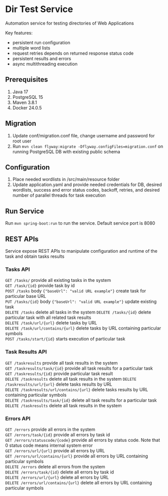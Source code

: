 # Dir Test Service

Automation service for testing directories of Web Applications  

Key features:
 - persistent run configuration
 - multiple word lists
 - request retries depends on returned response status code
 - persistent results and errors
 - async multithreading execution

## Prerequisites
1. Java 17
2. PostgreSQL 15
3. Maven 3.8.1
4. Docker 24.0.5

## Migration
1. Update conf/migration.conf file, change username and password for root user
2. Run ```mvn clean flyway:migrate -Dflyway.configFiles=migration.conf``` on running PostgreSQL DB with existing public schema

## Configuration
1. Place needed wordlists in /src/main/resource folder
2. Update application.yaml and provide needed credentials for DB, desired wordlists, success and error status codes,
backoff, retries, and desired number of parallel threads for task execution  
   
## Run Service
Run ```mvn spring-boot:run``` to run the service. Default service port is 8080

## REST APIs
Service expose REST APIs to manipulate configuration and runtime of the task and obtain tasks results

### Tasks API
```GET /tasks/``` provide all existing tasks in the system  
```GET /task/{id}``` provide task by id  
```POST /tasks``` body ```{"baseUrl": "valid URL example"}``` create task for particular base URL  
```PUT /tasks/{id}``` body ```{"baseUrl": "valid URL example"}``` update existing task  
```DELETE /tasks``` delete all tasks in the system
```DELETE /tasks/{id}``` delete particular task with all related task results  
```DELETE /task/url/{url}``` delete tasks by URL  
```DELETE /task/url/contains/{url}``` delete tasks by URL containing particular symbols  
```POST /tasks/start/{id}``` starts execution of particular task

### Task Results API
```GET /taskresults``` provide all task results in the system  
```GET /taskresults/task/{id}``` provide all task results for a particular task  
```GET /taskresults/{id}``` provide particular task result  
```DELETE /taskresults``` delete all task results in the system
```DELETE /taskresults/url/{url}``` delete tasks results by URL  
```DELETE /taskresults/url/contains/{url}``` delete tasks results by URL containing particular symbols  
```DELETE /taskresults/task/{id}``` delete all task results for a particular task  
```DELETE /taskresults``` delete all task results in the system  

### Errors API
```GET /errors``` provide all errors in the system  
```GET /errors/task/{id}``` provide all errors by task id  
```GET /errors/statuscode/{code}``` provide all errors by status code. Note that 0 status code means internal system error  
```GET /errors/url/{url}``` provide all errors by URL  
```GET /errors/url/contains/{url}``` provide all errors by URL containing particular symbols  
```DELETE /errors``` delete all errors from the system  
```DELETE /errors/task/{id}``` delete all errors by task id  
```DELETE /errors/url/{url}``` delete all errors by URL  
```DELETE /errors/url/contains/{url}``` delete all errors by URL containing particular symbols  

